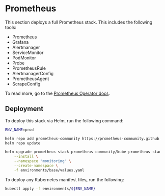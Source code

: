 # Prometheus

This section deploys a full Prometheus stack. This includes the following tools:

- Prometheus
- Grafana
- Alertmanager
- ServiceMonitor
- PodMonitor
- Probe
- PrometheusRule
- AlertmanagerConfig
- PrometheusAgent
- ScrapeConfig

To read more, go to the [Prometheus Operator docs](https://prometheus-operator.dev/docs/getting-started/introduction/).

## Deployment

To deploy this stack via Helm, run the following command:

```bash
ENV_NAME=prod

helm repo add prometheus-community https://prometheus-community.github.io/helm-charts
helm repo update

helm upgrade prometheus-stack prometheus-community/kube-prometheus-stack \
    --install \
    --namespace "monitoring" \
    --create-namespace \
    -f environments/base/values.yaml
```

To deploy any Kubernetes manifest files, run the following:

```bash
kubectl apply -f environments/${ENV_NAME}
```
